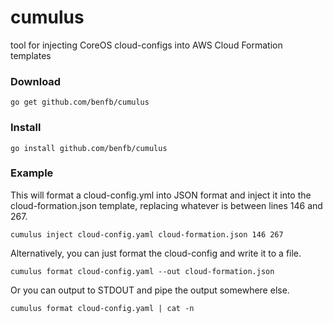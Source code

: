 # cumulus
tool for injecting CoreOS cloud-configs into AWS Cloud Formation templates

### Download
`go get github.com/benfb/cumulus`

### Install
`go install github.com/benfb/cumulus`

### Example
This will format a cloud-config.yml into JSON format and inject it into the cloud-formation.json template, replacing whatever is between lines 146 and 267.

`cumulus inject cloud-config.yaml cloud-formation.json 146 267`

Alternatively, you can just format the cloud-config and write it to a file.

`cumulus format cloud-config.yaml --out cloud-formation.json`

Or you can output to STDOUT and pipe the output somewhere else.

`cumulus format cloud-config.yaml | cat -n`
